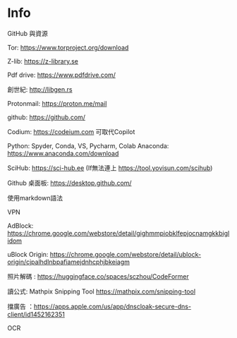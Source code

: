 # Info
GitHub 與資源

Tor: https://www.torproject.org/download

Z-lib: https://z-library.se

Pdf drive: https://www.pdfdrive.com/

創世紀: http://libgen.rs

Protonmail: https://proton.me/mail

github: https://github.com/

Codium:  https://codeium.com
可取代Copilot

Python: Spyder, Conda, VS, Pycharm, Colab
Anaconda: https://www.anaconda.com/download

SciHub: https://sci-hub.ee
(If無法連上 https://tool.yovisun.com/scihub)


Github 桌面板: https://desktop.github.com/

使用markdown語法

VPN

AdBlock: https://chrome.google.com/webstore/detail/gighmmpiobklfepjocnamgkkbiglidom

uBlock Origin: https://chrome.google.com/webstore/detail/ublock-origin/cjpalhdlnbpafiamejdnhcphjbkeiagm

照片解碼 : https://huggingface.co/spaces/sczhou/CodeFormer

讀公式: Mathpix Snipping Tool https://mathpix.com/snipping-tool

擋廣告 ：https://apps.apple.com/us/app/dnscloak-secure-dns-client/id1452162351

OCR

